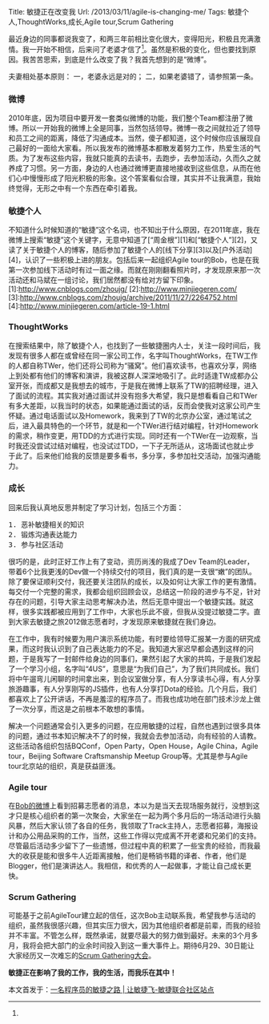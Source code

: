 Title: 敏捷正在改变我
Url: /2013/03/11/agile-is-changing-me/
Tags: 敏捷个人,ThoughtWorks,成长,Agile tour,Scrum Gathering

最近身边的同事都说我变了，和两三年前相比变化很大，变得阳光，积极且充满激情。我一开始不相信，后来问了老婆才信了[^1]。虽然是积极的变化，但也要找到原因。我苦苦思索，到底是什么改变了我？我首先想到的是“微博”。

[^1]: 
夫妻相处基本原则：
一，老婆永远是对的；
二，如果老婆错了，请参照第一条。

### 微博
2010年底，因为项目中要开发一套类似微博的功能，我们整个Team都注册了微博。所以一开始我的微博上全是同事，当然包括领导。微博一夜之间就拉近了领导和员工之间的距离，降低了沟通成本。当然，傻子都知道，这个时候你应该展现自己最好的一面给大家看。所以我发布的微博基本都散发着努力工作，热爱生活的气质。为了发布这些内容，我就只能真的去读书，去跑步，去参加活动，久而久之就养成了习惯。另一方面，身边的人也通过微博更直接地接收到这些信息，从而在他们心中慢慢形成了阳光积极的形象。这个答案看似合理，其实并不让我满意，我始终觉得，无形之中有一个东西在牵引着我。

### 敏捷个人
不知道什么时候知道的“敏捷”这个名词，也不知出于什么原因，在2011年底，我在微博上搜索“敏捷”这个关键字，无意中知道了[“周金根”][1]和[“敏捷个人”][2]，又读了关于敏捷个人的博客，随后参加了敏捷个人的[线下分享][3]以及[户外活动][4]，认识了一些积极上进的朋友。包括后来一起组织Agile tour的Bob，也是在我第一次参加线下活动时有过一面之缘。而就在刚刚翻看照片时，才发现原来那一次活动还和马斌在一组讨论，我们居然都没有给对方留下印象。
[1]:http://www.cnblogs.com/zhoujg/
[2]:http://www.minjiegeren.com/
[3]:http://www.cnblogs.com/zhoujg/archive/2011/11/27/2264752.html
[4]:http://www.minjiegeren.com/article-19-1.html

### ThoughtWorks

在搜索结果中，除了敏捷个人，也找到了一些敏捷圈内人士，关注一段时间后，我发现有很多人都在或曾经在同一家公司工作，名字叫ThoughtWorks，在TW工作的人都自称TWer，他们还将公司称为“骚窝”。他们喜欢读书，也喜欢分享，网络上到处都有他们的博客和演讲，我被这群人深深地吸引了。此时适逢TW成都办公室开张，而成都又是我想去的城市，于是我在微博上联系了TW的招聘经理，进入了面试的流程。其实我对通过面试并没有抱多大希望，我只是想看看自己和TWer有多大差距，以我当时的状态，如果能通过面试的话，反而会使我对这家公司产生怀疑。通过电话面试以及Homework，我来到了TW的北京办公室，通过笔试之后，进入最具特色的一个环节，就是和一个TWer进行结对编程，针对Homework的需求，稍作变更，用TDD的方式进行实现。同时还有一个TWer在一边观察，当时我还没尝试过结对编程，也没试过TDD，一下子无所适从，这场面试也就止步于此了。后来他们给我的反馈是要多看书，多分享，多参加社交活动，加强沟通能力。

### 成长

回来后我认真地反思并制定了学习计划，包括三个方面：
<pre>
1. 恶补敏捷相关的知识
2. 锻炼沟通表达能力
3. 参与社区活动
</pre>
很巧的是，此时正好工作上有了变动，资历尚浅的我成了Dev Team的Leader，带着6个比我更浅的Dev做一个持续交付的项目，我们真的是一支很“嫩”的团队。除了要保证顺利交付，我还要关注团队的成长，以及如何让大家工作的更有激情。每交付一个完整的需求，我都会组织回顾会议，总结这一阶段的进步与不足，针对存在的问题，引导大家主动思考解决办法，然后无意中提出一个敏捷实践。就这样，很多实践都被应用到了工作中，大家也乐此不疲，但我从没提过敏捷二字。直到大家去敏捷之旅2012做志愿者时，才发现原来敏捷就在我们身边。

在工作中，我有时候要为用户演示系统功能，有时要给领导汇报某一方面的研究成果，而这时我认识到了自己表达能力的不足。我知道大家迟早都会遇到这样的问题，于是我写了一封邮件给身边的同事们，果然引起了大家的共鸣，于是我们发起了一个学习小组，名字叫“4US”，意思是“为我们自己”，为了我们共同成长。我们将中午遛弯儿闲聊的时间拿出来，到会议室做分享，有人分享读书心得，有人分享旅游趣事，有人分享刚写的JS插件，也有人分享打Dota的经验。几个月后，我们都喜欢上了公开讲话，不再是羞涩的程序员了。而我也成功地在部门技术沙龙上做了一次分享，而这是之前根本不敢想的事情。

解决一个问题通常会引入更多的问题，在应用敏捷的过程，自然也遇到过很多具体的问题，通过书本知识解决不了的时候，我就会去参加活动，向有经验的人请教。这些活动各组织包括BQConf，Open Party，Open House，Agile China，Agile tour，Beijing Software Craftsmanship Meetup Group等。尤其是参与Agile tour北京站的组织，真是获益匪浅。

### Agile tour

在[Bob的微博](http://weibo.com/310653666?topnav=1&wvr=5&topsug=1)上看到招募志愿者的消息，本以为是当天去现场服务就行，没想到这才只是核心组织者的第一次聚会，大家坐在一起为两个多月后的一场活动进行头脑风暴，然后大家认领了各自的任务，我领取了Track主持人，志愿者招募，海报设计和办公用品采购的工作，当然，这些工作得以完成离不开老婆和兄弟们的支持。尽管最后活动多少留下了一些遗憾，但过程中真的积累了一些宝贵的经验，而我最大的收获是能和很多牛人近距离接触，他们是畅销书籍的译者、作者，他们是Blogger，他们是演讲达人。我相信，和优秀的人一起做事，才能让自己成长更快。

### Scrum Gathering

可能基于之前AgileTour建立起的信任，这次Bob主动联系我，希望我参与活动的组织，虽然我很感兴趣，但其实压力很大，因为其他组织者都是前辈，而我的经验并不丰富。不管怎么样，既然承诺，就要尽最大的努力做到最好。未来的3个月多月，我将会把大部门的业余时间投入到这一重大事件上。期待6月29、30日能让大家经历又一次难忘的[Scrum Gathering大会](http://www.scrumgathering.cn/)。

**敏捷正在影响了我的工作，我的生活，而我乐在其中！**

本文首发于：[一名程序员的敏捷之路 | 让敏捷飞-敏捷联合社区站点](http://letagilefly.com/post/2013/04/agile-changes-a-programmer-10206.html)